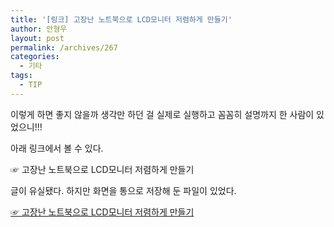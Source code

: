 ```yaml
---
title: '[링크] 고장난 노트북으로 LCD모니터 저렴하게 만들기'
author: 안형우
layout: post
permalink: /archives/267
categories:
  - 기타
tags:
  - TIP
---
```

이렇게 하면 좋지 않을까 생각만 하던 걸 실제로 실행하고 꼼꼼히 설명까지 한 사람이 있었으니!!!

아래 링크에서 볼 수 있다.

☞ 고장난 노트북으로 LCD모니터 저렴하게 만들기

글이 유실됐다. 하지만 화면을 통으로 저장해 둔 파일이 있었다.

[☞ 고장난 노트북으로 LCD모니터 저렴하게 만들기](/uploads/2010/make-your-lcd-monitor-cheap-with-a-broken-laptop.7z)
